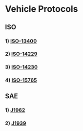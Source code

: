 # Vehicle Protocols

## ISO

### 1) [ISO-13400]()
### 2) [ISO-14229]()
### 3) [ISO-14230]()
### 4) [ISO-15765]()

## SAE

### 1) [J1962]()
### 2) [J1939]()

